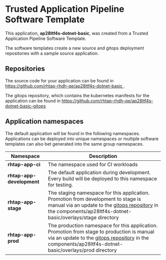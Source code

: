 # Trusted Application Pipeline Software Template

This application, **ap28ltf4s-dotnet-basic**, was created from a Trusted Application Pipeline Software Template.

The software templates create a new source and gitops deployment repositories with a sample source application. 

## Repositories

The source code for your application can be found in [https://github.com/rhtap-rhdh-qe/ap28ltf4s-dotnet-basic ](https://github.com/rhtap-rhdh-qe/ap28ltf4s-dotnet-basic ).
 
The gitops repository, which contains the kubernetes manifests for the application can be found in 
[https://github.com/rhtap-rhdh-qe/ap28ltf4s-dotnet-basic-gitops ](https://github.com/rhtap-rhdh-qe/ap28ltf4s-dotnet-basic-gitops ) 

## Application namespaces 

The default application will be found in the following namespaces. Applications can be deployed into unique namespaces or multiple software templates can also bet generated into the same group namespaces.  

|  Namespace   |  Description   |  
| -------- | -------- |
| **rhtap-app-ci** | The namespace used for CI workloads |
| **rhtap-app-development** | The default application during development. Every build will be deployed to this namespace for testing. |
| **rhtap-app-stage** | The staging namespace for this application. Promotion from development to stage is manual via an update to the [gitops repository](https://github.com/rhtap-rhdh-qe/ap28ltf4s-dotnet-basic-gitops ) in the components/ap28ltf4s-dotnet-basic/overlays/stage directory |
| **rhtap-app-prod** | The production namespace for this application. Promotion from stage to production is manual via an update to the [gitops repository](https://github.com/rhtap-rhdh-qe/ap28ltf4s-dotnet-basic-gitops ) in the components/ap28ltf4s-dotnet-basic/overlays/prod directory |